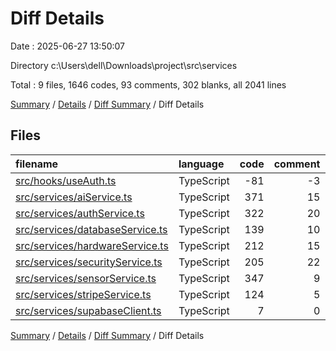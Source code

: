 # Diff Details

Date : 2025-06-27 13:50:07

Directory c:\\Users\\dell\\Downloads\\project\\src\\services

Total : 9 files,  1646 codes, 93 comments, 302 blanks, all 2041 lines

[Summary](results.md) / [Details](details.md) / [Diff Summary](diff.md) / Diff Details

## Files
| filename | language | code | comment | blank | total |
| :--- | :--- | ---: | ---: | ---: | ---: |
| [src/hooks/useAuth.ts](/src/hooks/useAuth.ts) | TypeScript | -81 | -3 | -14 | -98 |
| [src/services/aiService.ts](/src/services/aiService.ts) | TypeScript | 371 | 15 | 85 | 471 |
| [src/services/authService.ts](/src/services/authService.ts) | TypeScript | 322 | 20 | 60 | 402 |
| [src/services/databaseService.ts](/src/services/databaseService.ts) | TypeScript | 139 | 10 | 21 | 170 |
| [src/services/hardwareService.ts](/src/services/hardwareService.ts) | TypeScript | 212 | 15 | 30 | 257 |
| [src/services/securityService.ts](/src/services/securityService.ts) | TypeScript | 205 | 22 | 52 | 279 |
| [src/services/sensorService.ts](/src/services/sensorService.ts) | TypeScript | 347 | 9 | 41 | 397 |
| [src/services/stripeService.ts](/src/services/stripeService.ts) | TypeScript | 124 | 5 | 24 | 153 |
| [src/services/supabaseClient.ts](/src/services/supabaseClient.ts) | TypeScript | 7 | 0 | 3 | 10 |

[Summary](results.md) / [Details](details.md) / [Diff Summary](diff.md) / Diff Details